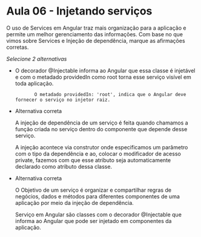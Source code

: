 # Aula 06 - Injetando serviços

O uso de Services em Angular traz mais organização para a aplicação e permite um melhor gerenciamento das informações. Com base no que vimos sobre Services e Injeção de dependência, marque as afirmações corretas.

*Selecione 2 alternativas*

- O decorador @Injectable informa ao Angular que essa classe é injetável e com o metadado providedIn como root torna esse serviço visível em toda aplicação.
    
             O metadado providedIn: 'root', indica que o Angular deve fornecer o serviço no injetor raiz.
    
- Alternativa correta
    
    A injeção de dependência de um serviço é feita quando chamamos a função criada no serviço dentro do componente que depende desse serviço.
    
    A injeção acontece via construtor onde especificamos um parâmetro com o tipo da dependência e ao, colocar o modificador de acesso private, fazemos com que esse atributo seja automaticamente declarado como atributo dessa classe.
    
- Alternativa correta
    
    O Objetivo de um serviço é organizar e compartilhar regras de negócios, dados e métodos para diferentes componentes de uma aplicação por meio da injeção de dependência.
    
    Serviço em Angular são classes com o decorador @Injectable que informa ao Angular que pode ser injetado em componentes da aplicação.